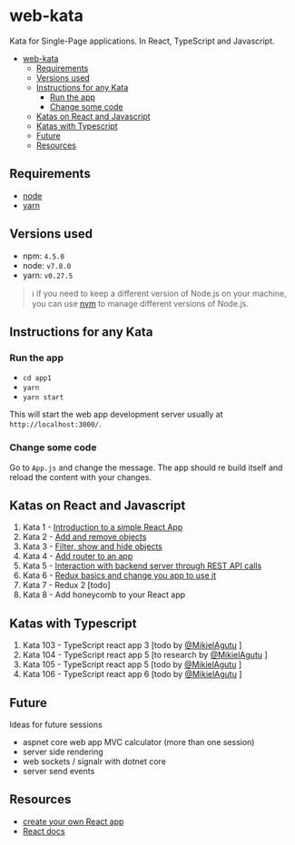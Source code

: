 # web-kata

Kata for Single-Page applications. In React, TypeScript and Javascript.

<!-- TOC -->

- [web-kata](#web-kata)
    - [Requirements](#requirements)
    - [Versions used](#versions-used)
    - [Instructions for any Kata](#instructions-for-any-kata)
        - [Run the app](#run-the-app)
        - [Change some code](#change-some-code)
    - [Katas on React and Javascript](#katas-on-react-and-javascript)
    - [Katas with Typescript](#katas-with-typescript)
    - [Future](#future)
    - [Resources](#resources)

<!-- /TOC -->

## Requirements

- [node](https://nodejs.org/en/)
- [yarn](https://yarnpkg.com/en/docs/install)

## Versions used

- npm: `4.5.0`
- node: `v7.8.0`
- yarn: `v0.27.5`

> :information_source: if you need to keep a different version of Node.js on your machine, you can use [nvm](https://github.com/coreybutler/nvm-windows) to manage different versions of Node.js.

## Instructions for any Kata

### Run the app

- `cd app1`
- `yarn`
- `yarn start`

This will start the web app development server usually at `http://localhost:3000/`.

### Change some code

Go to `App.js` and change the message. The app should re build itself and reload the content with your changes.

## Katas on React and Javascript

1. Kata 1 - [Introduction to a simple React App](kata1.md)
1. Kata 2 - [Add and remove objects](kata2.md)
1. Kata 3 - [Filter, show and hide objects](kata3.md)
1. Kata 4 - [Add router to an app](kata4.md)
1. Kata 5 - [Interaction with backend server through REST API calls](kata5.md)
1. Kata 6 - [Redux basics and change you app to use it](kata6.md)
1. Kata 7 - Redux 2 [todo]
1. Kata 8 - Add honeycomb to your React app

## Katas with Typescript

1. Kata 103 - TypeScript react app 3 [todo by [@MikielAgutu](https://github.com/MikielAgutu) ]
1. Kata 104 - TypeScript react app 5 [to research by [@MikielAgutu](https://github.com/MikielAgutu) ]
1. Kata 105 - TypeScript react app 5 [todo by  [@MikielAgutu](https://github.com/MikielAgutu) ]
1. Kata 106 - TypeScript react app 6 [todo by  [@MikielAgutu](https://github.com/MikielAgutu) ]

## Future

Ideas for future sessions

- aspnet core web app MVC calculator (more than one session)
- server side rendering
- web sockets / signalr with dotnet core
- server send events

## Resources

- [create your own React app](https://github.com/facebookincubator/create-react-app)
- [React docs](https://facebook.github.io/react/docs/hello-world.html)
